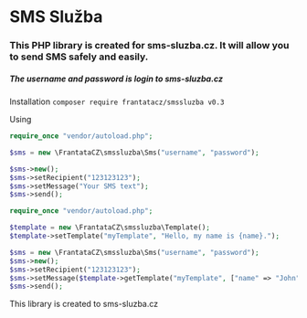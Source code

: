 # SMS Služba
### This PHP library is created for sms-sluzba.cz. It will allow you to send SMS safely and easily.

#####  The username and password is login to sms-sluzba.cz
Installation
`composer require frantatacz/smssluzba v0.3`

Using
```php
require_once "vendor/autoload.php";

$sms = new \FrantataCZ\smssluzba\Sms("username", "password");

$sms->new();
$sms->setRecipient("123123123");
$sms->setMessage("Your SMS text");
$sms->send();
```

```php
require_once "vendor/autoload.php";

$template = new \FrantataCZ\smssluzba\Template();
$template->setTemplate("myTemplate", "Hello, my name is {name}.");

$sms = new \FrantataCZ\smssluzba\Sms("username", "password");
$sms->new();
$sms->setRecipient("123123123");
$sms->setMessage($template->getTemplate("myTemplate", ["name" => "John"]));
$sms->send();
```

This library is created to sms-sluzba.cz

